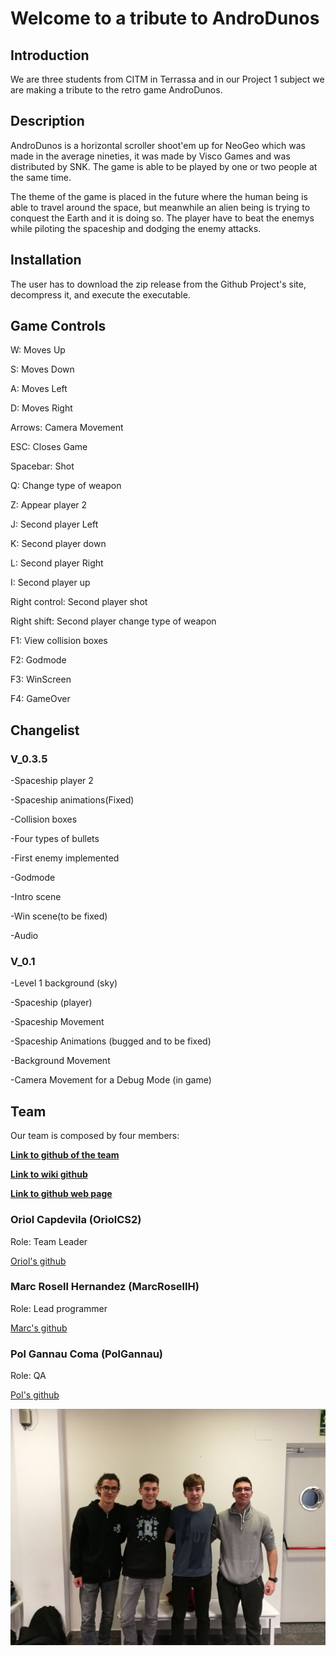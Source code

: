 # Welcome to a tribute to AndroDunos

## Introduction

We are three students from CITM in Terrassa and in our Project 1 subject we are making a tribute to the retro game AndroDunos.

## Description

AndroDunos is a horizontal scroller shoot'em up for NeoGeo which was made in the average nineties, it was made by Visco Games and was distributed by SNK. The game is able to be played by one or two people at the same time.

The theme of the game is placed in the future where the human being is able to travel around the space, but meanwhile an alien being is trying to conquest the Earth and it is doing so. The player have to beat the enemys while piloting the spaceship and dodging the enemy attacks.

## Installation
The user has to download the zip release from the Github Project's site, decompress it, and execute the executable.

## Game Controls
W: Moves Up

S: Moves Down

A: Moves Left

D: Moves Right

Arrows: Camera Movement

ESC: Closes Game

Spacebar: Shot

Q: Change type of weapon

Z: Appear player 2

J: Second player Left

K: Second player down

L: Second player Right

I: Second player up

Right control: Second player shot

Right shift: Second player change type of weapon

F1: View collision boxes

F2: Godmode

F3: WinScreen

F4: GameOver

## Changelist
### **V_0.3.5**
-Spaceship player 2

-Spaceship animations(Fixed)

-Collision boxes

-Four types of bullets

-First enemy implemented

-Godmode

-Intro scene

-Win scene(to be fixed)

-Audio
### **V_0.1**
-Level 1 background (sky)

-Spaceship (player)

-Spaceship Movement

-Spaceship Animations (bugged and to be fixed)

-Background Movement

-Camera Movement for a Debug  Mode (in game)

## Team

Our team is composed by four members:

**[Link to github of the team](https://polgannau.github.io/Projecte1/)**

**[Link to  wiki github](https://github.com/PolGannau/Projecte1/wiki)**

**[Link to github web page](https://polgannau.github.io/Projecte1/)**

### Oriol Capdevila (OriolCS2)
Role: Team Leader

[Oriol's github](https://github.com/OriolCS2)

### Marc Rosell Hernandez (MarcRosellH)
Role: Lead programmer

[Marc's github](https://github.com/MarcRosellH)

### Pol Gannau Coma (PolGannau)
Role: QA

[Pol's github](https://github.com/PolGannau)


![Team photo](https://github.com/PolGannau/Projecte1/blob/master/Team%20photo.jpeg)
